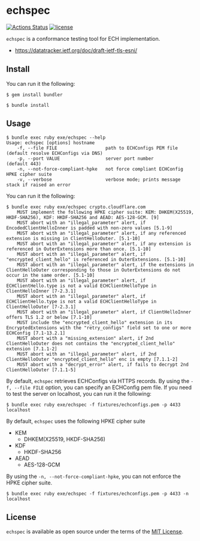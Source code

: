 # echspec

[![Actions Status](https://github.com/thekuwayama/echspec/actions/workflows/ci.yml/badge.svg)](https://github.com/thekuwayama/echspec/actions/workflows/ci.yml)
[![license](https://img.shields.io/badge/license-MIT-brightgreen.svg)](https://raw.githubusercontent.com/thekuwayama/echspec/main/LICENSE.txt)

`echspec` is a conformance testing tool for ECH implementation.

- https://datatracker.ietf.org/doc/draft-ietf-tls-esni/

## Install

You can run it the following:

```sh-session
$ gem install bundler

$ bundle install
```

## Usage

```sh-session
$ bundle exec ruby exe/echspec --help
Usage: echspec [options] hostname
    -f, --file FILE                  path to ECHConfigs PEM file       (default resolve ECHConfigs via DNS)
    -p, --port VALUE                 server port number                (default 443)
    -n, --not-force-compliant-hpke   not force compliant ECHConfig HPKE cipher suite
    -v, --verbose                    verbose mode; prints message stack if raised an error
```

You can run it the following:

```sh-session
$ bundle exec ruby exe/echspec crypto.cloudflare.com
	MUST implement the following HPKE cipher suite: KEM: DHKEM(X25519, HKDF-SHA256), KDF: HKDF-SHA256 and AEAD: AES-128-GCM. [9]
	MUST abort with an "illegal_parameter" alert, if EncodedClientHelloInner is padded with non-zero values [5.1-9]
	MUST abort with an "illegal_parameter" alert, if any referenced extension is missing in ClientHelloOuter. [5.1-10]
	MUST abort with an "illegal_parameter" alert, if any extension is referenced in OuterExtensions more than once. [5.1-10]
	MUST abort with an "illegal_parameter" alert, if "encrypted_client_hello" is referenced in OuterExtensions. [5.1-10]
	MUST abort with an "illegal_parameter" alert, if the extensions in ClientHelloOuter corresponding to those in OuterExtensions do not occur in the same order. [5.1-10]
	MUST abort with an "illegal_parameter" alert, if ECHClientHello.type is not a valid ECHClientHelloType in ClientHelloInner [7-2.3.1]
	MUST abort with an "illegal_parameter" alert, if ECHClientHello.type is not a valid ECHClientHelloType in ClientHelloOuter [7-2.3.1]
	MUST abort with an "illegal_parameter" alert, if ClientHelloInner offers TLS 1.2 or below [7.1-10]
	MUST include the "encrypted_client_hello" extension in its EncryptedExtensions with the "retry_configs" field set to one or more ECHConfig [7.1-13.2.1]
	MUST abort with a "missing_extension" alert, if 2nd ClientHelloOuter does not contains the "encrypted_client_hello" extension [7.1.1-2]
	MUST abort with an "illegal_parameter" alert, if 2nd ClientHelloOuter "encrypted_client_hello" enc is empty [7.1.1-2]
	MUST abort with a "decrypt_error" alert, if fails to decrypt 2nd ClientHelloOuter [7.1.1-5]
```

By default, `echspec` retrieves ECHConfigs via HTTPS records. By using the `-f, --file FILE` option, you can specify an ECHConfig pem file. If you need to test the server on localhost, you can run it the following:

```sh-session
$ bundle exec ruby exe/echspec -f fixtures/echconfigs.pem -p 4433 localhost
```

By default, `echspec` uses the following HPKE cipher suite

- KEM
  - DHKEM(X25519, HKDF-SHA256)
- KDF
  - HKDF-SHA256
- AEAD
  - AES-128-GCM

By using the `-n, --not-force-compliant-hpke`, you can not enforce the HPKE cipher suite.

```sh-session
$ bundle exec ruby exe/echspec -f fixtures/echconfigs.pem -p 4433 -n localhost
```

## License

`echspec` is available as open source under the terms of the [MIT License](http://opensource.org/licenses/MIT).
